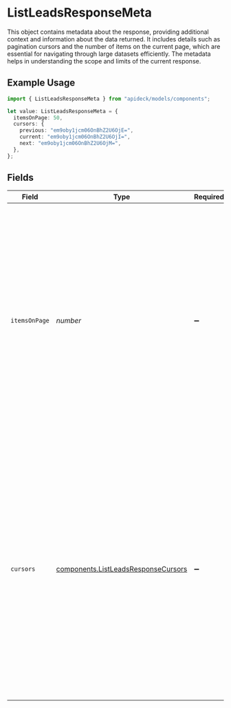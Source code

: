 # ListLeadsResponseMeta

This object contains metadata about the response, providing additional context and information about the data returned. It includes details such as pagination cursors and the number of items on the current page, which are essential for navigating through large datasets efficiently. The metadata helps in understanding the scope and limits of the current response.

## Example Usage

```typescript
import { ListLeadsResponseMeta } from "apideck/models/components";

let value: ListLeadsResponseMeta = {
  itemsOnPage: 50,
  cursors: {
    previous: "em9oby1jcm06OnBhZ2U6OjE=",
    current: "em9oby1jcm06OnBhZ2U6OjI=",
    next: "em9oby1jcm06OnBhZ2U6OjM=",
  },
};
```

## Fields

| Field                                                                                                                                                                                                                                                                                                                                         | Type                                                                                                                                                                                                                                                                                                                                          | Required                                                                                                                                                                                                                                                                                                                                      | Description                                                                                                                                                                                                                                                                                                                                   | Example                                                                                                                                                                                                                                                                                                                                       |
| --------------------------------------------------------------------------------------------------------------------------------------------------------------------------------------------------------------------------------------------------------------------------------------------------------------------------------------------- | --------------------------------------------------------------------------------------------------------------------------------------------------------------------------------------------------------------------------------------------------------------------------------------------------------------------------------------------- | --------------------------------------------------------------------------------------------------------------------------------------------------------------------------------------------------------------------------------------------------------------------------------------------------------------------------------------------- | --------------------------------------------------------------------------------------------------------------------------------------------------------------------------------------------------------------------------------------------------------------------------------------------------------------------------------------------- | --------------------------------------------------------------------------------------------------------------------------------------------------------------------------------------------------------------------------------------------------------------------------------------------------------------------------------------------- |
| `itemsOnPage`                                                                                                                                                                                                                                                                                                                                 | *number*                                                                                                                                                                                                                                                                                                                                      | :heavy_minus_sign:                                                                                                                                                                                                                                                                                                                            | An integer representing the total number of lead items included in the current page of the response. This helps developers understand how many leads are being processed at a time, especially when dealing with paginated data. It is useful for iterating over results and managing data loads.                                             | 50                                                                                                                                                                                                                                                                                                                                            |
| `cursors`                                                                                                                                                                                                                                                                                                                                     | [components.ListLeadsResponseCursors](../../models/components/listleadsresponsecursors.md)                                                                                                                                                                                                                                                    | :heavy_minus_sign:                                                                                                                                                                                                                                                                                                                            | This object contains cursor information used for paginating through the lead data. It includes specific cursors for navigating to previous or next pages, allowing developers to efficiently traverse large sets of lead data without missing any entries. The cursors are crucial for implementing seamless data navigation in applications. |                                                                                                                                                                                                                                                                                                                                               |